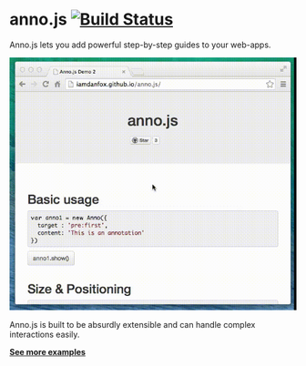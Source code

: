 anno.js [![Build Status](https://travis-ci.org/iamdanfox/anno.js.png?branch=master)](https://travis-ci.org/iamdanfox/anno.js)
=======

Anno.js lets you add powerful step-by-step guides to your web-apps.

[![Screencast of a single annotation](screencast.gif)](http://iamdanfox.github.io/anno.js/)

Anno.js is built to be absurdly extensible and can handle complex interactions easily. 

**[See more examples](http://iamdanfox.github.io/anno.js/)**